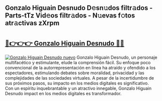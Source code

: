 ## Gonzalo Higuain Desnudo D𝚎sn𝚞dos filtr𝚊dos - Parts-tTz Vid𝚎os filtr𝚊dos - N𝚞evas f𝚘tos atr𝚊ctivas zXrpm

# <h2><a href="http://mb4f91x.tromn.icu/?c=Gonzalo+Higuain+Desnudo">🔗👉👉👉 Gonzalo Higuain Desnudo 🔗🔗</a></h2>

[![Gonzalo Higuain Desnudo nuevo](https://i.imgur.com/pEAQMta.gif)](http://mb4f91x.tromn.icu/?c=Gonzalo+Higuain+Desnudo)
Gonzalo Higuain Desnudo, un personaje multifacético y estimulante, elude la comprensión fácil. Su enfoque poco convencional de la autorrepresentación en línea ha atraído y ofendido a los espectadores, estimulando debates sobre moralidad, privacidad y las complejidades de las sociedades virtuales. A pesar de la incertidumbre de sus próximos pasos, su impacto en los medios digitales es significativo. Con un espíritu inquebrantable y un atractivo innegable, Gonzalo Higuain Desnudo impact en los medios digitales es transformador.
